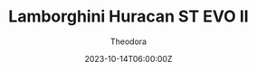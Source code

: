 ---
title: "Lamborghini Huracan ST EVO II"
m18a_title: ""
description: "Lamborghini Huracan ST EVO II 2022 for Assetto Corsa by FSR"
date: 2023-10-14T06:00:00Z
thumb: YGwAOae
mainimage: tkfIoiB
# cargallery: ["y8jK3dZ","xTcq7fd", "aqyVnGi"]
categories: ["Car"]
author: "Theodora"
tags: ["Lamborghini", "GT3", "Sports car", "Super Trofeo", "Italy", "2022", "FSR"]
draft: false
link: https://modsfire.com/D2eFzqk3n86hOx8
zipsize: "119 MB"
manu: Lamborghini
country: Italy
championship: Super Trofeo
logo2: lamborghini-text
year: 2022
class: GT3
drivetrain: RWD
engine: 4.4l V8
power: "560 bhp"
torque: "672"
mass: "1945"
speed: "330"
accel: "4.67 seconds"
gb: 7-speed
creator: FSR
creatorfull: First Studio Race
creatorlink: https://patreon.com/firststudio
# creator2: Ceky 635 Racing
# creator2link: https://patreon.com/Ceky635Racing
version: "0.1"
csp: "0.2.2"
carname: "Lamborghini Huracan ST EVO II"
folder: "fsr_huracan_st_evo_2"
livery: "No"
r2r: 0
host: ModsFire
---